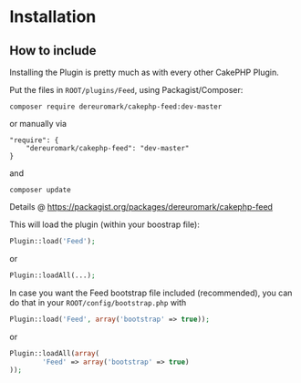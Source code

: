 # Installation

## How to include
Installing the Plugin is pretty much as with every other CakePHP Plugin.

Put the files in `ROOT/plugins/Feed`, using Packagist/Composer:
```
composer require dereuromark/cakephp-feed:dev-master
```

or manually via

```
"require": {
	"dereuromark/cakephp-feed": "dev-master"
}
```
and

	composer update

Details @ https://packagist.org/packages/dereuromark/cakephp-feed

This will load the plugin (within your boostrap file):
```php
Plugin::load('Feed');
```
or
```php
Plugin::loadAll(...);
```

In case you want the Feed bootstrap file included (recommended), you can do that in your `ROOT/config/bootstrap.php` with

```php
Plugin::load('Feed', array('bootstrap' => true));
```

or

```php
Plugin::loadAll(array(
		'Feed' => array('bootstrap' => true)
));
```

